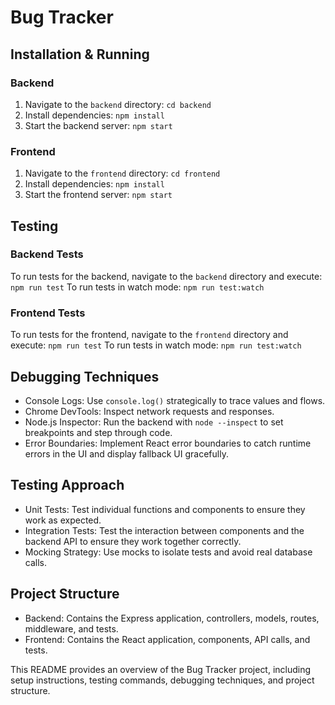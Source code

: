 # Bug Tracker

## Installation & Running

### Backend

1. Navigate to the `backend` directory:
   `
   cd backend
   `
2. Install dependencies:
   `
   npm install
   `
3. Start the backend server:
   `
   npm start
   `

### Frontend

1. Navigate to the `frontend` directory:
   `
   cd frontend
   `
2. Install dependencies:
   `
   npm install
   `
3. Start the frontend server:
   `
   npm start
   `

## Testing

### Backend Tests

To run tests for the backend, navigate to the `backend` directory and execute:
`
npm run test
`
To run tests in watch mode:
`
npm run test:watch
`

### Frontend Tests

To run tests for the frontend, navigate to the `frontend` directory and execute:
`
npm run test
`
To run tests in watch mode:
`
npm run test:watch
`

## Debugging Techniques

- Console Logs: Use `console.log()` strategically to trace values and flows.
- Chrome DevTools: Inspect network requests and responses.
- Node.js Inspector: Run the backend with `node --inspect` to set breakpoints and step through code.
- Error Boundaries: Implement React error boundaries to catch runtime errors in the UI and display fallback UI gracefully.

## Testing Approach

- Unit Tests: Test individual functions and components to ensure they work as expected.
- Integration Tests: Test the interaction between components and the backend API to ensure they work together correctly.
- Mocking Strategy: Use mocks to isolate tests and avoid real database calls.

## Project Structure

- Backend: Contains the Express application, controllers, models, routes, middleware, and tests.
- Frontend: Contains the React application, components, API calls, and tests.

This README provides an overview of the Bug Tracker project, including setup instructions, testing commands, debugging techniques, and project structure.
